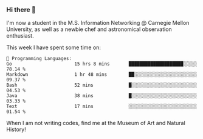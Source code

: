 ### Hi there 👋

I'm now a student in the M.S. Information Networking @ Carnegie Mellon University, as well as a newbie chef and astronomical observation enthusiast. 



<!--START_SECTION:waka-->
This week I have spent some time on: 

```text
💬 Programming Languages: 
Go                       15 hrs 8 mins       ████████████████████░░░░░   78.14 % 
Markdown                 1 hr 48 mins        ██░░░░░░░░░░░░░░░░░░░░░░░   09.37 % 
Bash                     52 mins             █░░░░░░░░░░░░░░░░░░░░░░░░   04.53 % 
Java                     38 mins             █░░░░░░░░░░░░░░░░░░░░░░░░   03.33 % 
Text                     17 mins             ░░░░░░░░░░░░░░░░░░░░░░░░░   01.54 % 
```


<!--END_SECTION:waka-->

When I am not writing codes, find me at the Museum of Art and Natural History!
